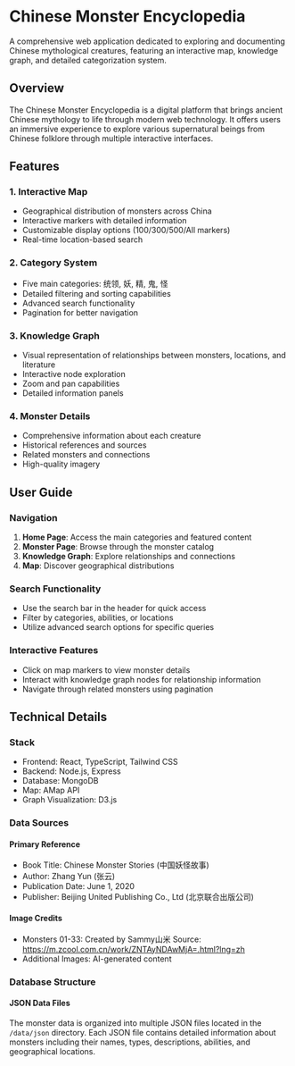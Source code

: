 # Chinese Monster Encyclopedia

A comprehensive web application dedicated to exploring and documenting Chinese mythological creatures, featuring an interactive map, knowledge graph, and detailed categorization system.

## Overview

The Chinese Monster Encyclopedia is a digital platform that brings ancient Chinese mythology to life through modern web technology. It offers users an immersive experience to explore various supernatural beings from Chinese folklore through multiple interactive interfaces.

## Features

### 1. Interactive Map
- Geographical distribution of monsters across China
- Interactive markers with detailed information
- Customizable display options (100/300/500/All markers)
- Real-time location-based search

### 2. Category System
- Five main categories: 统领, 妖, 精, 鬼, 怪
- Detailed filtering and sorting capabilities
- Advanced search functionality
- Pagination for better navigation

### 3. Knowledge Graph
- Visual representation of relationships between monsters, locations, and literature
- Interactive node exploration
- Zoom and pan capabilities
- Detailed information panels

### 4. Monster Details
- Comprehensive information about each creature
- Historical references and sources
- Related monsters and connections
- High-quality imagery

## User Guide

### Navigation
1. **Home Page**: Access the main categories and featured content
2. **Monster Page**: Browse through the monster catalog
3. **Knowledge Graph**: Explore relationships and connections
4. **Map**: Discover geographical distributions

### Search Functionality
- Use the search bar in the header for quick access
- Filter by categories, abilities, or locations
- Utilize advanced search options for specific queries

### Interactive Features
- Click on map markers to view monster details
- Interact with knowledge graph nodes for relationship information
- Navigate through related monsters using pagination

## Technical Details

### Stack
- Frontend: React, TypeScript, Tailwind CSS
- Backend: Node.js, Express
- Database: MongoDB
- Map: AMap API
- Graph Visualization: D3.js

### Data Sources

#### Primary Reference
- Book Title: Chinese Monster Stories (中国妖怪故事)
- Author: Zhang Yun (张云)
- Publication Date: June 1, 2020
- Publisher: Beijing United Publishing Co., Ltd (北京联合出版公司)

#### Image Credits
- Monsters 01-33: Created by Sammy山米
  Source: https://m.zcool.com.cn/work/ZNTAyNDAwMjA=.html?lng=zh 
- Additional Images: AI-generated content

### Database Structure

#### JSON Data Files
The monster data is organized into multiple JSON files located in the `/data/json` directory.
Each JSON file contains detailed information about monsters including their names, types, descriptions, abilities, and geographical locations.

